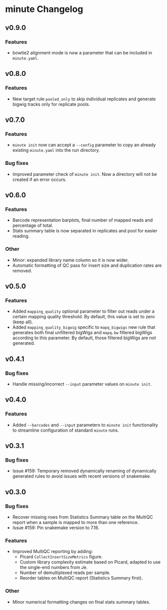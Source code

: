 # minute Changelog

## v0.9.0

### Features

* bowtie2 alignment mode is now a parameter that can be included in `minute.yaml`.

## v0.8.0

### Features

* New target rule `pooled_only` to skip individual replicates and generate 
bigwig tracks only for replicate pools.

## v0.7.0

### Features

* `minute init` now can accept a `--config` parameter to copy an already
existing `minute.yaml` into the run directory.

### Bug fixes

* Improved parameter check of `minute init`. Now a directory will not be created
if an error occurs.

## v0.6.0

### Features

* Barcode representation barplots, final number of mapped reads and percentage
of total.
* Stats summary table is now separated in replicates and pool for easier reading.

### Other
* Minor: expanded library name column so it is now wider.
* Automatic formatting of QC pass for insert size and duplication rates are 
removed.

## v0.5.0

### Features

* Added `mapping_quality` optional parameter to filter out reads under a certain
mapping quality threshold. By default, this value is set to zero (keep all).
* Added `mapping_quality_bigwig` specific to `mapq_bigwigs` new rule that
generates both final unfiltered bigWigs and `mapq.bw` filtered bigWigs according
to this parameter. By default, those filtered bigWigs are not generated.

## v0.4.1

### Bug fixes

* Handle missing/incorrect `--input` parameter values on `minute init`.

## v0.4.0

### Features

* Added `--barcodes` and `--input` parameters to `minute init` functionality to
streamline configuration of standard `minute` runs.

## v0.3.1

### Bug fixes

* Issue #159: Temporary removed dynamically renaming of dynamically generated
rules to avoid issues with recent versions of snakemake.

## v0.3.0

### Bug fixes

* Recover missing rows from Statistics Summary table on the MultiQC report when
a sample is mapped to more than one reference.
* Issue #159: Pin snakemake version to 7.16. 

### Features

* Improved MultiQC reporting by adding:
	- Picard `CollectInsertSizeMetrics` figure.
	- Custom library complexity estimate based on Picard, adapted to use the
	single-end numbers from Je.
	- Number of demultiplexed reads per sample.
	- Reorder tables on MultiQC report (Statistics Summary first).

### Other

* Minor numerical formatting changes on final stats summary tables.
